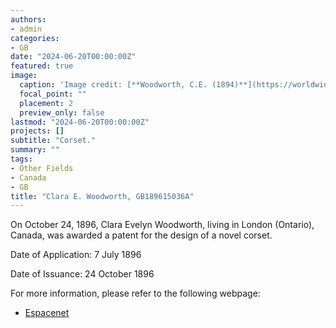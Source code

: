 ```yaml
---
authors:
- admin
categories:
- GB
date: "2024-06-20T00:00:00Z"
featured: true
image:
  caption: 'Image credit: [**Woodworth, C.E. (1894)**](https://worldwide.espacenet.com/patent/search/family/032534176/publication/GB189615036A?q=in%3Dclara)'
  focal_point: ""
  placement: 2
  preview_only: false
lastmod: "2024-06-20T00:00:00Z"
projects: []
subtitle: "Corset."
summary: ""
tags:
- Other Fields
- Canada 
- GB 
title: "Clara E. Woodworth, GB189615036A"
---
```

On October 24, 1896, Clara Evelyn Woodworth, living in London (Ontario), Canada, was awarded a patent for the design of a novel corset.

Date of Application: 7 July 1896 

Date of Issuance: 24 October 1896

For more information, please refer to the following webpage: 

- [Espacenet](https://worldwide.espacenet.com/patent/search/family/032534176/publication/GB189615036A?q=in%3Dclara)
